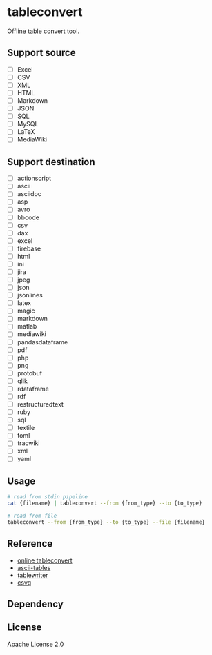 # tableconvert

Offline table convert tool.

## Support source

- [ ] Excel
- [ ] CSV
- [ ] XML
- [ ] HTML
- [ ] Markdown
- [ ] JSON
- [ ] SQL
- [ ] MySQL
- [ ] LaTeX
- [ ] MediaWiki

## Support destination

- [ ] actionscript
- [ ] ascii
- [ ] asciidoc
- [ ] asp
- [ ] avro
- [ ] bbcode
- [ ] csv
- [ ] dax
- [ ] excel
- [ ] firebase
- [ ] html
- [ ] ini
- [ ] jira
- [ ] jpeg
- [ ] json
- [ ] jsonlines
- [ ] latex
- [ ] magic
- [ ] markdown
- [ ] matlab
- [ ] mediawiki
- [ ] pandasdataframe
- [ ] pdf
- [ ] php
- [ ] png
- [ ] protobuf
- [ ] qlik
- [ ] rdataframe
- [ ] rdf
- [ ] restructuredtext
- [ ] ruby
- [ ] sql
- [ ] textile
- [ ] toml
- [ ] tracwiki
- [ ] xml
- [ ] yaml

## Usage

```bash
# read from stdin pipeline
cat {filename} | tableconvert --from {from_type} --to {to_type}

# read from file
tableconvert --from {from_type} --to {to_type} --file {filename}
```

## Reference

* [online tableconvert](https://tableconvert.com/)
* [ascii-tables](https://github.com/ozh/ascii-tables)
* [tablewriter](https://github.com/olekukonko/tablewriter)
* [csvq](https://github.com/mithrandie/csvq)

## Dependency


## License

Apache License 2.0